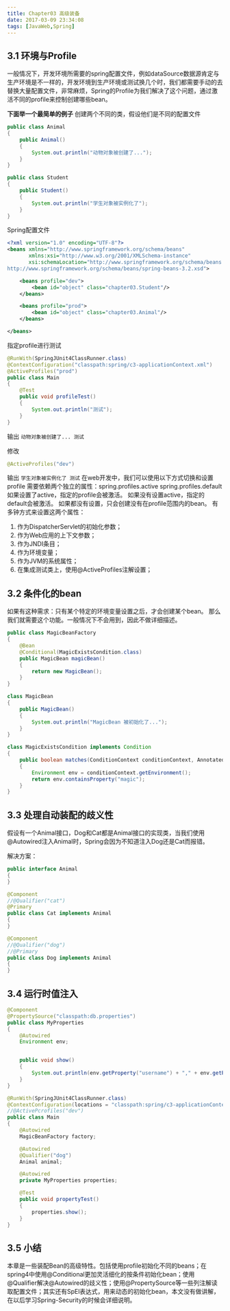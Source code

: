 ```yaml
---
title: Chapter03 高级装备 
date: 2017-03-09 23:34:08
tags: [JavaWeb,Spring]
---
```



## 3.1 环境与Profile
一般情况下，开发环境所需要的spring配置文件，例如dataSource数据源肯定与生产环境是不一样的，开发环境到生产环境或测试换几个时，我们都需要手动的去替换大量配置文件，非常麻烦，Spring的Profile为我们解决了这个问题，通过激活不同的profile来控制创建哪些bean。

<!--more-->

**下面举一个最简单的例子**
创建两个不同的类，假设他们是不同的配置文件


```java
public class Animal
{
    public Animal()
    {
        System.out.println("动物对象被创建了...");
    }
}

public class Student
{
    public Student()
    {
        System.out.println("学生对象被实例化了");
    }
}

```

Spring配置文件

```xml
<?xml version="1.0" encoding="UTF-8"?>
<beans xmlns="http://www.springframework.org/schema/beans"
       xmlns:xsi="http://www.w3.org/2001/XMLSchema-instance"
       xsi:schemaLocation="http://www.springframework.org/schema/beans
http://www.springframework.org/schema/beans/spring-beans-3.2.xsd">

    <beans profile="dev">
        <bean id="object" class="chapter03.Student"/>
    </beans>

    <beans profile="prod">
        <bean id="object" class="chapter03.Animal"/>
    </beans>

</beans>

```

指定profile进行测试

```java
@RunWith(SpringJUnit4ClassRunner.class)
@ContextConfiguration("classpath:spring/c3-applicationContext.xml")
@ActiveProfiles("prod")
public class Main
{
    @Test
    public void profileTest()
    {
        System.out.println("测试");
    }
}

```
输出
`
动物对象被创建了...
测试
`


修改

```java
@ActiveProfiles("dev")
```
输出
`
学生对象被实例化了
测试
`
在web开发中，我们可以使用以下方式切换和设置profile
需要依赖两个独立的属性：spring.profiles.active    spring.profiles.default
如果设置了active，指定的profile会被激活。
如果没有设置active，指定的default会被激活。
如果都没有设置，只会创建没有在profile范围内的bean。
有多钟方式来设置这两个属性：

1. 作为DispatcherServlet的初始化参数；
2. 作为Web应用的上下文参数；
3. 作为JNDI条目；
4. 作为环境变量；
5. 作为JVM的系统属性；
6. 在集成测试类上，使用@ActiveProfiles注解设置；


## 3.2 条件化的bean
如果有这种需求：只有某个特定的环境变量设置之后，才会创建某个bean。
那么我们就需要这个功能。一般情况下不会用到，因此不做详细描述。

```java
public class MagicBeanFactory
{
    @Bean
    @Conditional(MagicExistsCondition.class)
    public MagicBean magicBean()
    {
        return new MagicBean();
    }
}

class MagicBean
{
    public MagicBean()
    {
        System.out.println("MagicBean 被初始化了...");
    }
}

class MagicExistsCondition implements Condition
{
    public boolean matches(ConditionContext conditionContext, AnnotatedTypeMetadata annotatedTypeMetadata)
    {
        Environment env = conditionContext.getEnvironment();
        return env.containsProperty("magic");
    }
}
```
## 3.3 处理自动装配的歧义性
假设有一个Animal接口，Dog和Cat都是Animal接口的实现类，当我们使用@Autowired注入Animal时，Spring会因为不知道注入Dog还是Cat而报错。

解决方案：



```java
public interface Animal
{
}
```

```java
@Component
//@Qualifier("cat")
@Primary
public class Cat implements Animal
{
}
```


```java
@Component
//@Qualifier("dog")
//@Primary
public class Dog implements Animal
{
}
```


## 3.4 运行时值注入

```java
@Component
@PropertySource("classpath:db.properties")
public class MyProperties
{
    @Autowired
    Environment env;


    public void show()
    {
        System.out.println(env.getProperty("username") + "," + env.getProperty("password"));
    }
}

```


```java
@RunWith(SpringJUnit4ClassRunner.class)
@ContextConfiguration(locations = "classpath:spring/c3-applicationContext.xml")
//@ActivePcrofiles("dev")
public class Main
{
    @Autowired
    MagicBeanFactory factory;

    @Autowired
    @Qualifier("dog")
    Animal animal;

    @Autowired
    private MyProperties properties;

    @Test
    public void propertyTest()
    {
        properties.show();
    }
}

```


## 3.5 小结
本章是一些装配Bean的高级特性。包括使用profile初始化不同的beans；在spring4中使用@Conditional更加灵活细化的按条件初始化bean；使用@Qualifier解决@Autowired的歧义性；使用@PropertySource等一些列注解读取配置文件；其实还有SpEl表达式，用来动态的初始化bean，本文没有做讲解，在以后学习Spring-Security的时候会详细说明。


